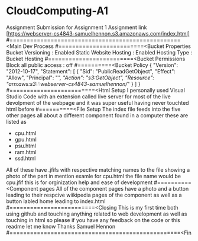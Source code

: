 # CloudComputing-A1
Assignment Submission for Assignment 1
Assignment link [https://webserver-cs4843-samuelhennon.s3.amazonaws.com/index.html]
#==================================================<Main Dev Process 
#=========================<Bucket Properties
Bucket Versioning : Enabled
Static Website Hosting : Enabled
Hosting Type : Bucket Hosting
#=========================<Bucket Permissions
Block all public access : off
#==========<Bucket Policy
{
    "Version": "2012-10-17",
    "Statement": [
        {
            "Sid": "PublicReadGetObject",
            "Effect": "Allow",
            "Principal": "*",
            "Action": "s3:GetObject",
            "Resource": "arn:aws:s3:::webserver-cs4843-samuelhennon/*"
        }
    ]
}
#=========================<Html Setup
I personally used Visual Studio Code with an extension called live server for most of the live devolpment of the webpage and it was super useful having never touchted html before
#==========<File Setup
The index file feeds into the five other pages all about a different component found in a computer these are listed as
* cpu.html
* gpu.html
* psu.html
* ram.html
* ssd.html


All of these have .jfifs with respective matching names to the file showing a photo of the part in mention
examle for cpu.html the file name would be cpu.jfif this is for orginization help and ease of development
#==========<Component pages
All of the component pages have a photo and a button leading to their respcive wiikipedia pages of the component as well as a button labled home leading to index.html
#=========================<Closing
This is my first time both using github and touching anything related to web development as well as touching in html so please if you have any feedback on the code or this readme let me know
Thanks
Samuel Hennon
#==================================================<Fin

